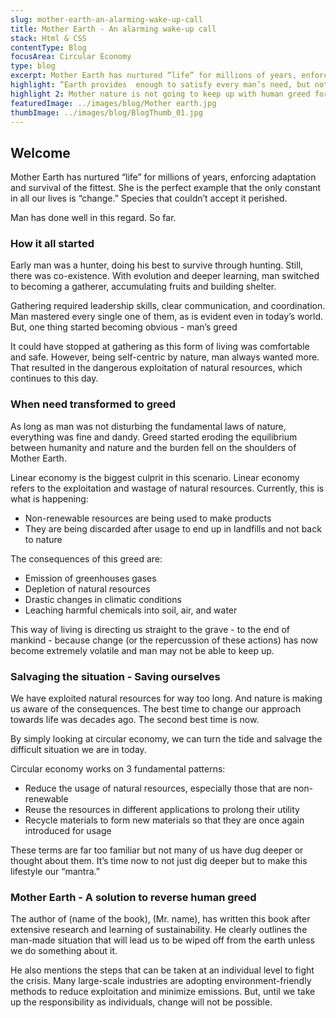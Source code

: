 ```yaml
---
slug: mother-earth-an-alarming-wake-up-call
title: Mother Earth - An alarming wake-up call
stack: Html & CSS
contentType: Blog
focusArea: Circular Economy
type: blog
excerpt: Mother Earth has nurtured “life” for millions of years, enforcing adaptation and survival of the fittest. She is the perfect example that the only constant in all our lives is “change.” Species that couldn’t accept it perished.
highlight: “Earth provides 	enough to satisfy every man’s need, but not every man’s greed.” - Mahatma Gandhi
highlight 2: Mother nature is not going to keep up with human greed for much longer. Let’s act - NOW.
featuredImage: ../images/blog/Mother earth.jpg
thumbImage: ../images/blog/BlogThumb_01.jpg
---
```


## Welcome

Mother Earth has nurtured “life” for millions of years, enforcing adaptation and survival of the fittest. She is the perfect example that the only constant in all our lives is “change.” Species that couldn’t accept it perished.

Man has done well in this regard. So far.

### How it all started

Early man was a hunter, doing his best to survive through hunting. Still, there was co-existence. With evolution and deeper learning, man switched to becoming a gatherer, accumulating fruits and building shelter.

Gathering required leadership skills, clear communication, and coordination. Man mastered every single one of them, as is evident even in today’s world. But, one thing started becoming obvious - man’s greed

It could have stopped at gathering as this form of living was comfortable and safe. However, being self-centric by nature, man always wanted more. That resulted in the dangerous exploitation of natural resources, which continues to this day.

### When need transformed to greed

As long as man was not disturbing the fundamental laws of nature, everything was fine and dandy. Greed started eroding the equilibrium between humanity and nature and the burden fell on the shoulders of Mother Earth.

Linear economy is the biggest culprit in this scenario. Linear economy refers to the exploitation and wastage of natural resources. Currently, this is what is happening:

- Non-renewable resources are being used to make products
- They are being discarded after usage to end up in landfills and not back to nature

The consequences of this greed are:

- Emission of greenhouses gases
- Depletion of natural resources
- Drastic changes in climatic conditions
- Leaching harmful chemicals into soil, air, and water

This way of living is directing us straight to the grave - to the end of mankind - because change (or the repercussion of these actions) has now become extremely volatile and man may not be able to keep up.

### Salvaging the situation - Saving ourselves

We have exploited natural resources for way too long. And nature is making us aware of the consequences. The best time to change our approach towards life was decades ago. The second best time is now.

By simply looking at circular economy, we can turn the tide and salvage the difficult situation we are in today.

Circular economy works on 3 fundamental patterns:

- Reduce the usage of natural resources, especially those that are non-renewable
- Reuse the resources in different applications to prolong their utility
- Recycle materials to form new materials so that they are once again introduced for usage

These terms are far too familiar but not many of us have dug deeper or thought about them. It’s time now to not just dig deeper but to make this lifestyle our “mantra.”

### Mother Earth - A solution to reverse human greed

The author of (name of the book), (Mr. name), has written this book after extensive research and learning of sustainability. He clearly outlines the man-made situation that will lead us to be wiped off from the earth unless we do something about it.

He also mentions the steps that can be taken at an individual level to fight the crisis. Many large-scale industries are adopting environment-friendly methods to reduce exploitation and minimize emissions. But, until we take up the responsibility as individuals, change will not be possible.
